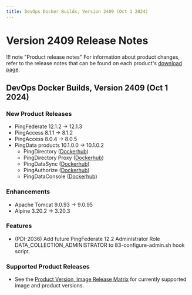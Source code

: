 ```yaml
---
title: DevOps Docker Builds, Version 2409 (Oct 1 2024)
---
```


# Version 2409 Release Notes

!!! note "Product release notes"
For information about product changes, refer to the release notes that can be found on each
product's [download page](https://www.pingidentity.com/en/resources/downloads.html).

## DevOps Docker Builds, Version 2409 (Oct 1 2024)

### New Product Releases

- PingFederate 12.1.2 → 12.1.3
- PingAccess 8.1.1 → 8.1.2
- PingAccess 8.0.4 → 8.0.5
- PingData products 10.1.0.0 → 10.1.0.2
    - PingDirectory ([Dockerhub](https://hub.docker.com/r/pingidentity/pingdirectory))
    - PingDirectory Proxy ([Dockerhub](https://hub.docker.com/r/pingidentity/pingdirectoryproxy))
    - PingDataSync ([Dockerhub](https://hub.docker.com/r/pingidentity/pingdatasync))
    - PingAuthorize ([Dockerhub](https://hub.docker.com/r/pingidentity/pingauthorize))
    - PingDataConsole ([Dockerhub](https://hub.docker.com/r/pingidentity/pingdataconsole))

### Enhancements

- Apache Tomcat 9.0.93 → 9.0.95
- Alpine 3.20.2 → 3.20.3

### Features

- (PDI-2036) Add future PingFederate 12.2 Administrator Role DATA_COLLECTION_ADMINISTRATOR to 83-configure-admin.sh hook script.

### Supported Product Releases

- See the [Product Version, Image Release Matrix](../docker-images/productVersionMatrix.md)
  for currently supported image and product versions.



